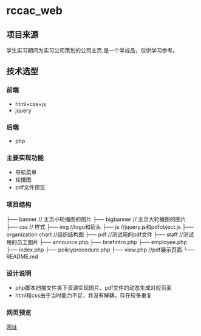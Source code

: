 # rccac_web
## 项目来源
学生实习期间为实习公司策划的公司主页,是一个半成品，仅供学习参考。
## 技术选型
### 前端
- html+css+js
- jquery
### 后端
- php
### 主要实现功能
- 导航菜单
- 轮播图
- pdf文件预览
### 项目结构
├── banner                      // 主页小轮播图的图片
├── bigbanner                   // 主页大轮播图的图片
├── css                         // 样式
├── img                         //logo和箭头
├── js                          //jquery.js和pdfobject.js
├── organization chart          //组织结构图
├── pdf                         //测试用的pdf文件
├── staff                       //测试用的员工图片
├── announce.php
├── briefintro.php
├── employee.php
├── index.php
├── policyprocedure.php
├── view.php                     //pdf展示页面
└── README.md
### 设计说明
- php脚本扫描文件夹下资源实现图片、pdf文件的动态生成对应页面
- html和css由于当时能力不足，并没有解耦，存在较多重复
### 网页预览
[网址](http://49.234.96.117/rccac2/index.php "网页预览")
